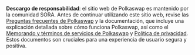 **Descargo de responsabilidad**: el sitio web de Polkaswap es mantenido por la comunidad SORA. Antes de continuar utilizando este sitio web, revise las [Preguntas frecuentes de Polkaswap](./polkaswap-faq) y la documentación, que incluye una explicación detallada sobre cómo funciona Polkaswap, así como el [Memorando y términos de servicios de Polkaswap](./terms ) y [Política de privacidad](./privacy). Estos documentos son cruciales para una experiencia de usuario segura y positiva.